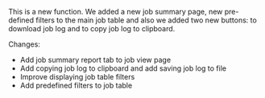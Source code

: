 
This is a new function. We added a new job summary page, new pre-defined filters
to the main job table and also we added two new buttons: to download job log
and to copy job log to clipboard.

Changes:
 - Add job summary report tab to job view page
 - Add copying job log to clipboard and add saving job log to file
 - Improve displaying job table filters
 - Add predefined filters to job table
